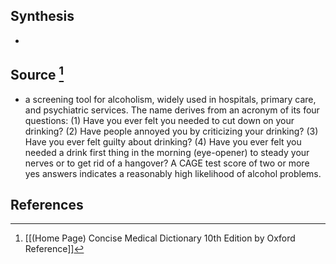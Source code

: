 ## Synthesis
- 
## Source [^1]
- a screening tool for alcoholism, widely used in hospitals, primary care, and psychiatric services. The name derives from an acronym of its four questions: (1) Have you ever felt you needed to cut down on your drinking? (2) Have people annoyed you by criticizing your drinking? (3) Have you ever felt guilty about drinking? (4) Have you ever felt you needed a drink first thing in the morning (eye-opener) to steady your nerves or to get rid of a hangover? A CAGE test score of two or more yes answers indicates a reasonably high likelihood of alcohol problems.
## References

[^1]: [[(Home Page) Concise Medical Dictionary 10th Edition by Oxford Reference]]